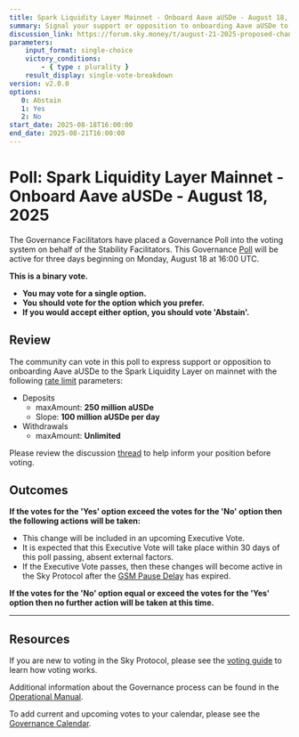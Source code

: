```yaml
---
title: Spark Liquidity Layer Mainnet - Onboard Aave aUSDe - August 18, 2025
summary: Signal your support or opposition to onboarding Aave aUSDe to the Spark Liquidity Layer on mainnet.
discussion_link: https://forum.sky.money/t/august-21-2025-proposed-changes-to-spark-for-upcoming-spell-2/27059
parameters:
    input_format: single-choice
    victory_conditions:
        - { type : plurality }
    result_display: single-vote-breakdown
version: v2.0.0
options:
   0: Abstain
   1: Yes
   2: No
start_date: 2025-08-18T16:00:00
end_date: 2025-08-21T16:00:00
---
```


# Poll: Spark Liquidity Layer Mainnet - Onboard Aave aUSDe - August 18, 2025

The Governance Facilitators have placed a Governance Poll into the voting system on behalf of the Stability Facilitators. This Governance [Poll](https://sky-atlas.powerhouse.io/A.1.10.1_Operational_Weekly_Cycle/b189fa17-57a9-4d4e-9780-0ce4efd94211|0db30308) will be active for three days beginning on Monday, August 18 at 16:00 UTC.

**This is a binary vote.**

- **You may vote for a single option.**
- **You should vote for the option which you prefer.**
- **If you would accept either option, you should vote 'Abstain'.**

## Review

The community can vote in this poll to express support or opposition to onboarding Aave aUSDe to the Spark Liquidity Layer on mainnet with the following [rate limit](https://docs.spark.fi/dev/spark-liquidity-layer/spark-alm-controller#rate-limits) parameters:

- Deposits
  - maxAmount: **250 million aUSDe**
  - Slope: **100 million aUSDe per day**
- Withdrawals
  - maxAmount: **Unlimited**

Please review the discussion [thread](https://forum.sky.money/t/august-21-2025-proposed-changes-to-spark-for-upcoming-spell-2/27059) to help inform your position before voting.

## Outcomes

**If the votes for the 'Yes' option exceed the votes for the 'No' option then the following actions will be taken:**

- This change will be included in an upcoming Executive Vote.
- It is expected that this Executive Vote will take place within 30 days of this poll passing, absent external factors.
- If the Executive Vote passes, then these changes will become active in the Sky Protocol after the [GSM Pause Delay](https://sky-atlas.powerhouse.io/A.1.9.2.1_Pause_Delay/a98b8227-95f6-4711-9d8d-f52cbc6ad2d0|0db30758e055) has expired.

**If the votes for the 'No' option equal or exceed the votes for the 'Yes' option then no further action will be taken at this time.**

---

## Resources

If you are new to voting in the Sky Protocol, please see the [voting guide](https://manual.makerdao.com/governance/voting-in-makerdao/on-chain-governance) to learn how voting works.

Additional information about the Governance process can be found in the [Operational Manual](https://manual.makerdao.com).

To add current and upcoming votes to your calendar, please see the [Governance Calendar](https://manual.makerdao.com/makerdao/calendars/governance-calendar).
